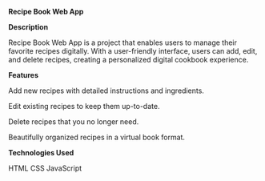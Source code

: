 **Recipe Book Web App**

**Description**

Recipe Book Web App is a project that enables users to manage their favorite recipes digitally. With a user-friendly interface, users can add, edit, and delete recipes, creating a personalized digital cookbook experience.

**Features**

Add new recipes with detailed instructions and ingredients.

Edit existing recipes to keep them up-to-date.

Delete recipes that you no longer need.

Beautifully organized recipes in a virtual book format.

**Technologies Used**

HTML
CSS
JavaScript
